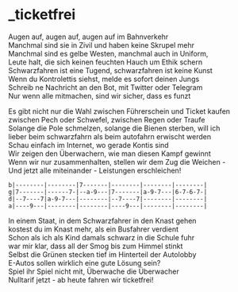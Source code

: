 # _ticketfrei


Augen auf, augen auf, augen auf im Bahnverkehr  
Manchmal sind sie in Zivil und haben keine Skrupel mehr  
Manchmal sind es gelbe Westen, manchmal auch in Uniform,  
Leute halt, die sich keinen feuchten Hauch um Ethik schern  
Schwarzfahren ist eine Tugend, schwarzfahren ist keine Kunst  
Wenn du Kontrolettis siehst, melde es sofort deinen Jungs  
Schreib ne Nachricht an den Bot, mit Twitter oder Telegram  
Nur wenn alle mitmachen, sind wir sicher, dass es funzt

Es gibt nicht nur die Wahl zwischen Führerschein und Ticket kaufen  
zwischen Pech oder Schwefel, zwischen Regen oder Traufe  
Solange die Pole schmelzen, solange die Bienen sterben, will ich   
lieber beim schwarzfahrn als beim autofahrn erwischt werden  
Schau einfach im Internet, wo gerade Kontis sind  
Wir zeigen den Überwachern, wie man diesen Kampf gewinnt  
Wenn wir nur zusammenhalten, stellen wir dem Zug die Weichen -  
Und jetzt alle miteinander - Leistungen erschleichen!

```
b|--------|--------|7-------|--------|--------|--------|
g|7-------|------7-|--a-9---|7-------|a-9-7---|6-7-6-7-|
d|--7----7|a-9-7---|--------|--7----7|--------|--------|
a|----9---|--------|--------|----9---|--------|--------|
```

In einem Staat, in dem Schwarzfahrer in den Knast gehen  
kostest du im Knast mehr, als ein Busfahrer verdient  
Schon als ich als Kind damals schwarz in die Schule fuhr  
war mir klar, dass all der Smog bis zum Himmel stinkt  
Selbst die Grünen stecken tief im Hinterteil der Autolobby  
E-Autos sollen wirklich eine gute Lösung sein?  
Spiel ihr Spiel nicht mit, Überwache die Überwacher  
Nulltarif jetzt - ab heute fahren wir ticketfrei!



